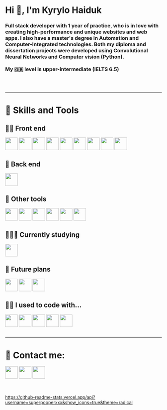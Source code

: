 <h1>Hi 👋, I'm Kyrylo Haiduk</h1>
<h3>Full stack developer with 1 year of practice, who is in love with creating high-performance and unique websites and web apps. I also have a master's degree in Automation and Computer-Integrated technologies. Both my diploma and dissertation projects were developed using Convolutional Neural Networks and Computer vision (Python). 

  <br>
  <br>
  My 🇬🇧 level is upper-intermediate (IELTS 6.5)
</h3>
<br>
<br>

---

<h1>💎 Skills and Tools</h1>
<h2>🧚‍♀️ Front end</h2>
<div>
  <img width="40px" src="https://cdn.jsdelivr.net/gh/devicons/devicon/icons/html5/html5-original.svg" />
  <img width="40px" src="https://cdn.jsdelivr.net/gh/devicons/devicon/icons/css3/css3-plain.svg" />
  <img width="40px" src="https://cdn.jsdelivr.net/gh/devicons/devicon/icons/sass/sass-original.svg" />
  <img width="40px" src="https://cdn.jsdelivr.net/gh/devicons/devicon/icons/bootstrap/bootstrap-plain.svg" />
  <img width="40px" src="https://cdn.jsdelivr.net/gh/devicons/devicon/icons/javascript/javascript-original.svg" />
  <img width="40px" src="https://cdn.jsdelivr.net/gh/devicons/devicon/icons/typescript/typescript-original.svg" />
  <img width="40px" src="https://cdn.jsdelivr.net/gh/devicons/devicon/icons/react/react-original.svg" />
  <img width="40px" src="https://cdn.jsdelivr.net/gh/devicons/devicon/icons/redux/redux-original.svg" />
  <img width="40px" src="https://seeklogo.com/images/G/greensock-gsap-icon-logo-13BB451E88-seeklogo.com.png" />
</div>
<h2>🫡 Back end</h2>
<div>
  <img width="40px" src="https://cdn.jsdelivr.net/gh/devicons/devicon/icons/nodejs/nodejs-original.svg" />
</div>
<h2>🤖 Other tools</h2>
<div>
  <img width="40px" src="https://cdn.jsdelivr.net/gh/devicons/devicon/icons/git/git-plain.svg" />
  <img width="40px" src="https://img.icons8.com/glyph-neue/64/FFFFFF/github.png"/>
  <img width="40px" src="https://cdn.jsdelivr.net/gh/devicons/devicon/icons/npm/npm-original-wordmark.svg" />
  <img width="40px" src="https://cdn.jsdelivr.net/gh/devicons/devicon/icons/vscode/vscode-original.svg" />
  <img width="40px" src="https://cdn.jsdelivr.net/gh/devicons/devicon/icons/figma/figma-original.svg" />
  <img width="40px" src="https://cdn.jsdelivr.net/gh/devicons/devicon/icons/photoshop/photoshop-plain.svg" />
</div>
<h2>👨🏻‍🎓 Currently studying</h2>
<div>
  <img width="40px" src="https://cdn.jsdelivr.net/gh/devicons/devicon/icons/nodejs/nodejs-original.svg" />
</div>
<h2>🔮 Future plans</h2>
<div>
  <img width="40px" src="https://cdn.jsdelivr.net/gh/devicons/devicon/icons/angularjs/angularjs-plain.svg" />
  <img width="40px" src="https://cdn.jsdelivr.net/gh/devicons/devicon/icons/vuejs/vuejs-original.svg" />
  <img width="40px" src="https://img.icons8.com/color/96/000000/express-js.png"/>    
</div>
<h2>👴🏻 I used to code with...</h2>
<div>
  <img width="40px" src="https://cdn.jsdelivr.net/gh/devicons/devicon/icons/matlab/matlab-original.svg" />
  <img width="40px" src="https://cdn.jsdelivr.net/gh/devicons/devicon/icons/python/python-original.svg" />
  <img width="40px" src="https://cdn.jsdelivr.net/gh/devicons/devicon/icons/tensorflow/tensorflow-original.svg" />
  <img width="40px" src="https://cdn.jsdelivr.net/gh/devicons/devicon/icons/opencv/opencv-original.svg" />
  <img width="40px" src="https://img.icons8.com/color/96/000000/pandas.png"/>
  <br>
  <br>
</div>

---

<h1>🥳 Contact me:</h1>
<div>
  <a href="mailto:haidukwork@gmail.com"><img width="40px" src="https://img.icons8.com/color/96/null/gmail--v1.png"/></a>
  <a arget="_blank" href="https://www.linkedin.com/in/kyrylo-haiduk/"><img width="40px" src="https://cdn.jsdelivr.net/gh/devicons/devicon/icons/linkedin/linkedin-original.svg" /></a>
  <a target="_blank" href="https://t.me/haidukwork"><img width="40px" src="https://img.icons8.com/color/96/null/telegram-app--v1.png"/></a>
</div>

<br>
<br>

https://github-readme-stats.vercel.app/api?username=superpooperxxx&show_icons=true&theme=radical

<!-- <p><img align="left" src="https://github-readme-stats.vercel.app/api/top-langs?username=superpooperxxx&show_icons=true&locale=en&layout=compact" alt="superpooperxxx" /></p>

<p>&nbsp;<img align="center" src="https://github-readme-stats.vercel.app/api?username=superpooperxxx&show_icons=true&locale=en" alt="superpooperxxx" /></p> -->
